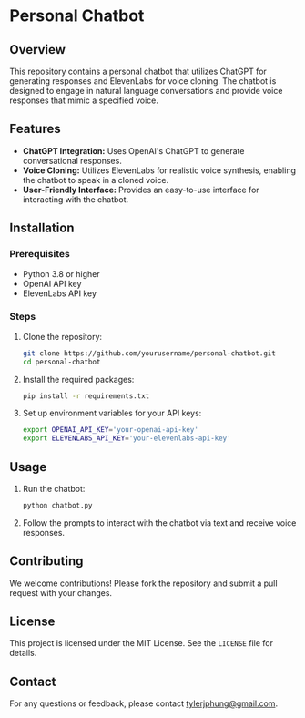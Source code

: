 # Personal Chatbot

## Overview

This repository contains a personal chatbot that utilizes ChatGPT for generating responses and ElevenLabs for voice cloning. The chatbot is designed to engage in natural language conversations and provide voice responses that mimic a specified voice.

## Features

- **ChatGPT Integration:** Uses OpenAI's ChatGPT to generate conversational responses.
- **Voice Cloning:** Utilizes ElevenLabs for realistic voice synthesis, enabling the chatbot to speak in a cloned voice.
- **User-Friendly Interface:** Provides an easy-to-use interface for interacting with the chatbot.

## Installation

### Prerequisites

- Python 3.8 or higher
- OpenAI API key
- ElevenLabs API key

### Steps

1. Clone the repository:
    ```bash
    git clone https://github.com/yourusername/personal-chatbot.git
    cd personal-chatbot
    ```

2. Install the required packages:
    ```bash
    pip install -r requirements.txt
    ```

3. Set up environment variables for your API keys:
    ```bash
    export OPENAI_API_KEY='your-openai-api-key'
    export ELEVENLABS_API_KEY='your-elevenlabs-api-key'
    ```

## Usage

1. Run the chatbot:
    ```bash
    python chatbot.py
    ```

2. Follow the prompts to interact with the chatbot via text and receive voice responses.

## Contributing

We welcome contributions! Please fork the repository and submit a pull request with your changes.

## License

This project is licensed under the MIT License. See the `LICENSE` file for details.

## Contact

For any questions or feedback, please contact tylerjphung@gmail.com.
